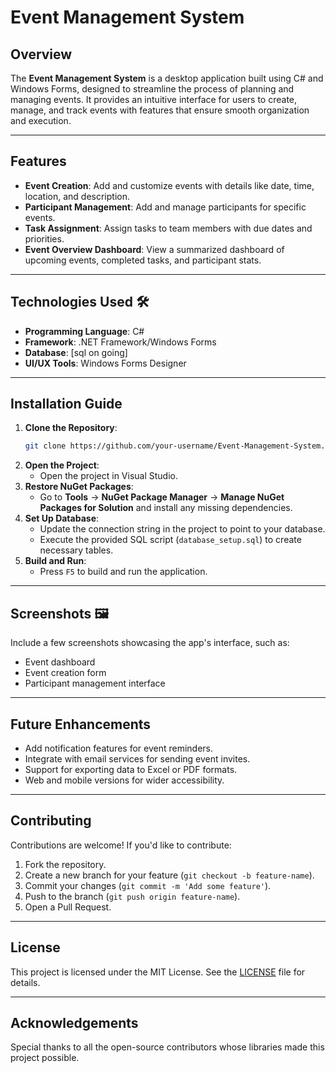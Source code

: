 # Event Management System 

## Overview
The **Event Management System** is a desktop application built using C# and Windows Forms, designed to streamline the process of planning and managing events. It provides an intuitive interface for users to create, manage, and track events with features that ensure smooth organization and execution.

---

## Features
- **Event Creation**: Add and customize events with details like date, time, location, and description.
- **Participant Management**: Add and manage participants for specific events.
- **Task Assignment**: Assign tasks to team members with due dates and priorities.
- **Event Overview Dashboard**: View a summarized dashboard of upcoming events, completed tasks, and participant stats.


---

## Technologies Used 🛠
- **Programming Language**: C#
- **Framework**: .NET Framework/Windows Forms
- **Database**: [sql on going]
- **UI/UX Tools**: Windows Forms Designer

---

## Installation Guide 

1. **Clone the Repository**:
   ```bash
   git clone https://github.com/your-username/Event-Management-System.git
   ```
2. **Open the Project**:
   - Open the project in Visual Studio.
3. **Restore NuGet Packages**:
   - Go to **Tools** → **NuGet Package Manager** → **Manage NuGet Packages for Solution** and install any missing dependencies.
4. **Set Up Database**:
   - Update the connection string in the project to point to your database.
   - Execute the provided SQL script (`database_setup.sql`) to create necessary tables.
5. **Build and Run**:
   - Press `F5` to build and run the application.

---

## Screenshots 🖼
Include a few screenshots showcasing the app's interface, such as:
- Event dashboard
- Event creation form
- Participant management interface

---

## Future Enhancements
- Add notification features for event reminders.
- Integrate with email services for sending event invites.
- Support for exporting data to Excel or PDF formats.
- Web and mobile versions for wider accessibility.

---

## Contributing 
Contributions are welcome! If you'd like to contribute:
1. Fork the repository.
2. Create a new branch for your feature (`git checkout -b feature-name`).
3. Commit your changes (`git commit -m 'Add some feature'`).
4. Push to the branch (`git push origin feature-name`).
5. Open a Pull Request.

---

## License 
This project is licensed under the MIT License. See the [LICENSE](LICENSE) file for details.

---

## Acknowledgements 
Special thanks to all the open-source contributors whose libraries made this project possible.
